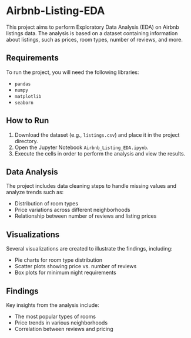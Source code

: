 # Airbnb-Listing-EDA
This project aims to perform Exploratory Data Analysis (EDA) on Airbnb listings data. The analysis is based on a dataset containing information about listings, such as prices, room types, number of reviews, and more.

## Requirements
To run the project, you will need the following libraries:
- `pandas`
- `numpy`
- `matplotlib`
- `seaborn`

## How to Run
1. Download the dataset (e.g., `listings.csv`) and place it in the project directory.
2. Open the Jupyter Notebook `Airbnb_Listing_EDA.ipynb`.
3. Execute the cells in order to perform the analysis and view the results.

## Data Analysis
The project includes data cleaning steps to handle missing values and analyze trends such as:
- Distribution of room types
- Price variations across different neighborhoods
- Relationship between number of reviews and listing prices

## Visualizations
Several visualizations are created to illustrate the findings, including:
- Pie charts for room type distribution
- Scatter plots showing price vs. number of reviews
- Box plots for minimum night requirements

## Findings
Key insights from the analysis include:
- The most popular types of rooms
- Price trends in various neighborhoods
- Correlation between reviews and pricing
